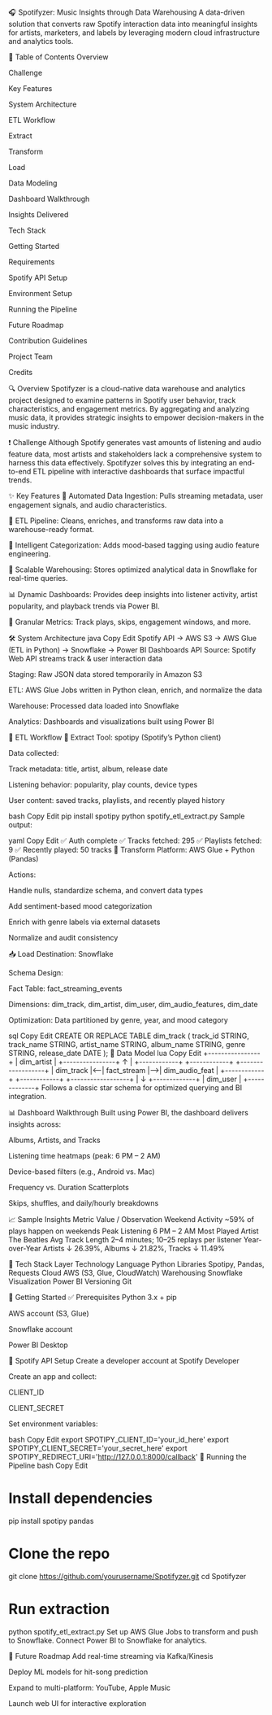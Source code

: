 🎧 Spotifyzer: Music Insights through Data Warehousing
A data-driven solution that converts raw Spotify interaction data into meaningful insights for artists, marketers, and labels by leveraging modern cloud infrastructure and analytics tools.

📑 Table of Contents
Overview

Challenge

Key Features

System Architecture

ETL Workflow

Extract

Transform

Load

Data Modeling

Dashboard Walkthrough

Insights Delivered

Tech Stack

Getting Started

Requirements

Spotify API Setup

Environment Setup

Running the Pipeline

Future Roadmap

Contribution Guidelines

Project Team

Credits

🔍 Overview
Spotifyzer is a cloud-native data warehouse and analytics project designed to examine patterns in Spotify user behavior, track characteristics, and engagement metrics. By aggregating and analyzing music data, it provides strategic insights to empower decision-makers in the music industry.

❗ Challenge
Although Spotify generates vast amounts of listening and audio feature data, most artists and stakeholders lack a comprehensive system to harness this data effectively. Spotifyzer solves this by integrating an end-to-end ETL pipeline with interactive dashboards that surface impactful trends.

✨ Key Features
🎯 Automated Data Ingestion: Pulls streaming metadata, user engagement signals, and audio characteristics.

🧹 ETL Pipeline: Cleans, enriches, and transforms raw data into a warehouse-ready format.

🧠 Intelligent Categorization: Adds mood-based tagging using audio feature engineering.

💾 Scalable Warehousing: Stores optimized analytical data in Snowflake for real-time queries.

📊 Dynamic Dashboards: Provides deep insights into listener activity, artist popularity, and playback trends via Power BI.

🔎 Granular Metrics: Track plays, skips, engagement windows, and more.

🛠️ System Architecture
java
Copy
Edit
Spotify API → AWS S3 → AWS Glue (ETL in Python) → Snowflake → Power BI Dashboards
API Source: Spotify Web API streams track & user interaction data

Staging: Raw JSON data stored temporarily in Amazon S3

ETL: AWS Glue Jobs written in Python clean, enrich, and normalize the data

Warehouse: Processed data loaded into Snowflake

Analytics: Dashboards and visualizations built using Power BI

🔄 ETL Workflow
🧪 Extract
Tool: spotipy (Spotify’s Python client)

Data collected:

Track metadata: title, artist, album, release date

Listening behavior: popularity, play counts, device types

User content: saved tracks, playlists, and recently played history

bash
Copy
Edit
pip install spotipy
python spotify_etl_extract.py
Sample output:

yaml
Copy
Edit
✅ Auth complete
✅ Tracks fetched: 295
✅ Playlists fetched: 9
✅ Recently played: 50 tracks
🔧 Transform
Platform: AWS Glue + Python (Pandas)

Actions:

Handle nulls, standardize schema, and convert data types

Add sentiment-based mood categorization

Enrich with genre labels via external datasets

Normalize and audit consistency

📥 Load
Destination: Snowflake

Schema Design:

Fact Table: fact_streaming_events

Dimensions: dim_track, dim_artist, dim_user, dim_audio_features, dim_date

Optimization: Data partitioned by genre, year, and mood category

sql
Copy
Edit
CREATE OR REPLACE TABLE dim_track (
  track_id     STRING,
  track_name   STRING,
  artist_name  STRING,
  album_name   STRING,
  genre        STRING,
  release_date DATE
);
🧮 Data Model
lua
Copy
Edit
              +----------------+
              |  dim_artist    |
              +----------------+
                      ↑
                      |
+------------+   +------------+   +------------------+
| dim_track  |<--| fact_stream |-->| dim_audio_feat   |
+------------+   +------------+   +------------------+
                      |
                      ↓
                +-------------+
                |  dim_user   |
                +-------------+
Follows a classic star schema for optimized querying and BI integration.

📊 Dashboard Walkthrough
Built using Power BI, the dashboard delivers insights across:

Albums, Artists, and Tracks

Listening time heatmaps (peak: 6 PM – 2 AM)

Device-based filters (e.g., Android vs. Mac)

Frequency vs. Duration Scatterplots

Skips, shuffles, and daily/hourly breakdowns

📈 Sample Insights
Metric	Value / Observation
Weekend Activity	~59% of plays happen on weekends
Peak Listening	6 PM – 2 AM
Most Played Artist	The Beatles
Avg Track Length	2–4 minutes; 10–25 replays per listener
Year-over-Year	Artists ↓ 26.39%, Albums ↓ 21.82%, Tracks ↓ 11.49%

🧰 Tech Stack
Layer	Technology
Language	Python
Libraries	Spotipy, Pandas, Requests
Cloud	AWS (S3, Glue, CloudWatch)
Warehousing	Snowflake
Visualization	Power BI
Versioning	Git

🚀 Getting Started
✅ Prerequisites
Python 3.x + pip

AWS account (S3, Glue)

Snowflake account

Power BI Desktop

🔐 Spotify API Setup
Create a developer account at Spotify Developer

Create an app and collect:

CLIENT_ID

CLIENT_SECRET

Set environment variables:

bash
Copy
Edit
export SPOTIPY_CLIENT_ID='your_id_here'
export SPOTIPY_CLIENT_SECRET='your_secret_here'
export SPOTIPY_REDIRECT_URI='http://127.0.0.1:8000/callback'
🧪 Running the Pipeline
bash
Copy
Edit
# Install dependencies
pip install spotipy pandas

# Clone the repo
git clone https://github.com/yourusername/Spotifyzer.git
cd Spotifyzer

# Run extraction
python spotify_etl_extract.py
Set up AWS Glue Jobs to transform and push to Snowflake. Connect Power BI to Snowflake for analytics.

🌟 Future Roadmap
Add real-time streaming via Kafka/Kinesis

Deploy ML models for hit-song prediction

Expand to multi-platform: YouTube, Apple Music

Launch web UI for interactive exploration

